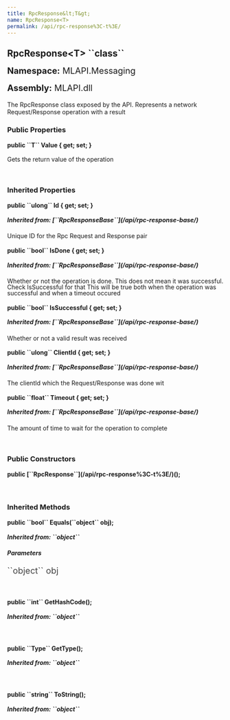 ```yaml
---
title: RpcResponse&lt;T&gt;
name: RpcResponse<T>
permalink: /api/rpc-response%3C-t%3E/
---
```


<div style="line-height: 1;">
	<h2 markdown="1">RpcResponse&lt;T&gt; ``class``</h2>
	<p style="font-size: 20px;"><b>Namespace:</b> MLAPI.Messaging</p>
	<p style="font-size: 20px;"><b>Assembly:</b> MLAPI.dll</p>
</div>
<p>The RpcResponse class exposed by the API. Represents a network Request/Response operation with a result</p>

<div>
	<h3 markdown="1">Public Properties</h3>
	<div style="line-height: 1;">
		<h4 markdown="1"><b>public ``T`` Value { get; set; }</b></h4>
		<p>Gets the return value of the operation</p>
	</div>
</div>
<br>
<div>
	<h3 markdown="1">Inherited Properties</h3>
	<div style="line-height: 1;">
		<h4 markdown="1"><b>public ``ulong`` Id { get; set; }</b></h4>
		<h5 markdown="1">Inherited from: [``RpcResponseBase``](/api/rpc-response-base/)</h5>
		<p>Unique ID for the Rpc Request and Response pair</p>
	</div>
	<div style="line-height: 1;">
		<h4 markdown="1"><b>public ``bool`` IsDone { get; set; }</b></h4>
		<h5 markdown="1">Inherited from: [``RpcResponseBase``](/api/rpc-response-base/)</h5>
		<p>Whether or not the operation is done. This does not mean it was successful. Check IsSuccessful for that
            This will be true both when the operation was successful and when a timeout occured</p>
	</div>
	<div style="line-height: 1;">
		<h4 markdown="1"><b>public ``bool`` IsSuccessful { get; set; }</b></h4>
		<h5 markdown="1">Inherited from: [``RpcResponseBase``](/api/rpc-response-base/)</h5>
		<p>Whether or not a valid result was received</p>
	</div>
	<div style="line-height: 1;">
		<h4 markdown="1"><b>public ``ulong`` ClientId { get; set; }</b></h4>
		<h5 markdown="1">Inherited from: [``RpcResponseBase``](/api/rpc-response-base/)</h5>
		<p>The clientId which the Request/Response was done wit</p>
	</div>
	<div style="line-height: 1;">
		<h4 markdown="1"><b>public ``float`` Timeout { get; set; }</b></h4>
		<h5 markdown="1">Inherited from: [``RpcResponseBase``](/api/rpc-response-base/)</h5>
		<p>The amount of time to wait for the operation to complete</p>
	</div>
</div>
<br>
<div>
	<h3>Public Constructors</h3>
	<div style="line-height: 1; ">
		<h4 markdown="1"><b>public [``RpcResponse<T>``](/api/rpc-response%3C-t%3E/)();</b></h4>
	</div>
</div>
<br>
<div>
	<h3 markdown="1">Inherited Methods</h3>
	<div style="line-height: 1;">
		<h4 markdown="1"><b>public ``bool`` Equals(``object`` obj);</b></h4>
		<h5 markdown="1">Inherited from: ``object``</h5>
		<h5><b>Parameters</b></h5>
		<div>
			<p style="font-size: 20px; color: #444;" markdown="1">``object`` obj</p>
		</div>
	</div>
	<br>
	<div style="line-height: 1;">
		<h4 markdown="1"><b>public ``int`` GetHashCode();</b></h4>
		<h5 markdown="1">Inherited from: ``object``</h5>
	</div>
	<br>
	<div style="line-height: 1;">
		<h4 markdown="1"><b>public ``Type`` GetType();</b></h4>
		<h5 markdown="1">Inherited from: ``object``</h5>
	</div>
	<br>
	<div style="line-height: 1;">
		<h4 markdown="1"><b>public ``string`` ToString();</b></h4>
		<h5 markdown="1">Inherited from: ``object``</h5>
	</div>
</div>
<br>
